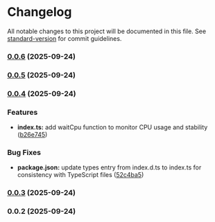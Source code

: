 # Changelog

All notable changes to this project will be documented in this file. See [standard-version](https://github.com/conventional-changelog/standard-version) for commit guidelines.

### [0.0.6](https://github.com/snomiao/cpu-wait/compare/v0.0.5...v0.0.6) (2025-09-24)

### [0.0.5](https://github.com/snomiao/cpu-wait/compare/v0.0.4...v0.0.5) (2025-09-24)

### [0.0.4](https://github.com/snomiao/cpu-wait/compare/v0.0.3...v0.0.4) (2025-09-24)


### Features

* **index.ts:** add waitCpu function to monitor CPU usage and stability ([b26e745](https://github.com/snomiao/cpu-wait/commit/b26e7456d4f29c95a40cb5751b1d4415449c4551))


### Bug Fixes

* **package.json:** update types entry from index.d.ts to index.ts for consistency with TypeScript files ([52c4ba5](https://github.com/snomiao/cpu-wait/commit/52c4ba5becfa7476edda8219b2b42554894cb821))

### [0.0.3](https://github.com/snomiao/cpu-wait/compare/v0.0.2...v0.0.3) (2025-09-24)

### 0.0.2 (2025-09-24)
